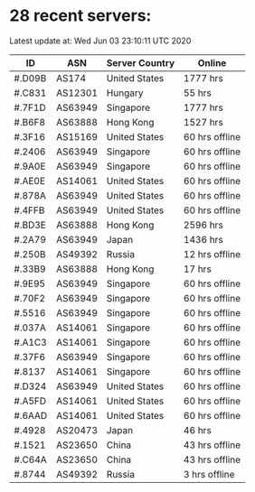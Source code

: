 # 28 recent servers:

Latest update at: Wed Jun 03 23:10:11 UTC 2020

| ID | ASN | Server Country | Online |
| -- | --- | -------------- | ------ |
| #.D09B | AS174 | United States | 1777 hrs |
| #.C831 | AS12301 | Hungary | 55 hrs |
| #.7F1D | AS63949 | Singapore | 1777 hrs |
| #.B6F8 | AS63888 | Hong Kong | 1527 hrs |
| #.3F16 | AS15169 | United States | 60 hrs offline |
| #.2406 | AS63949 | Singapore | 60 hrs offline |
| #.9A0E | AS63949 | Singapore | 60 hrs offline |
| #.AE0E | AS14061 | United States | 60 hrs offline |
| #.878A | AS63949 | United States | 60 hrs offline |
| #.4FFB | AS63949 | United States | 60 hrs offline |
| #.BD3E | AS63888 | Hong Kong | 2596 hrs |
| #.2A79 | AS63949 | Japan | 1436 hrs |
| #.250B | AS49392 | Russia | 12 hrs offline |
| #.33B9 | AS63888 | Hong Kong | 17 hrs |
| #.9E95 | AS63949 | Singapore | 60 hrs offline |
| #.70F2 | AS63949 | Singapore | 60 hrs offline |
| #.5516 | AS63949 | Singapore | 60 hrs offline |
| #.037A | AS14061 | Singapore | 60 hrs offline |
| #.A1C3 | AS14061 | Singapore | 60 hrs offline |
| #.37F6 | AS63949 | Singapore | 60 hrs offline |
| #.8137 | AS14061 | Singapore | 60 hrs offline |
| #.D324 | AS63949 | United States | 60 hrs offline |
| #.A5FD | AS14061 | United States | 60 hrs offline |
| #.6AAD | AS14061 | United States | 60 hrs offline |
| #.4928 | AS20473 | Japan | 46 hrs |
| #.1521 | AS23650 | China | 43 hrs offline |
| #.C64A | AS23650 | China | 43 hrs offline |
| #.8744 | AS49392 | Russia | 3 hrs offline |

